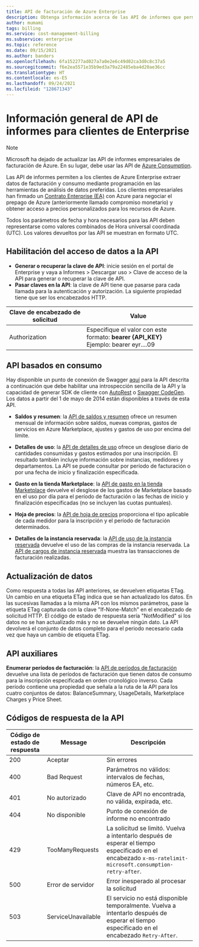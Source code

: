 ```yaml
---
title: API de facturación de Azure Enterprise
description: Obtenga información acerca de las API de informes que permiten a los clientes de Azure Enterprise extraer datos de consumo mediante programación.
author: mumami
tags: billing
ms.service: cost-management-billing
ms.subservice: enterprise
ms.topic: reference
ms.date: 09/15/2021
ms.author: banders
ms.openlocfilehash: 6fa152277ad027a7a0e2e6c49d02ca3d0c8c37a5
ms.sourcegitcommit: f6e2ea5571e35b9ed3a79a22485eba4d20ae36cc
ms.translationtype: HT
ms.contentlocale: es-ES
ms.lasthandoff: 09/24/2021
ms.locfileid: "128671343"
---
```

# <a name="overview-of-reporting-apis-for-enterprise-customers"></a>Información general de API de informes para clientes de Enterprise

> [!Note]
> Microsoft ha dejado de actualizar las API de informes empresariales de facturación de Azure. En su lugar, debe usar las API de [Azure Consumption](/rest/api/consumption).

Las API de informes permiten a los clientes de Azure Enterprise extraer datos de facturación y consumo mediante programación en las herramientas de análisis de datos preferidas. Los clientes empresariales han firmado un [Contrato Enterprise (EA)](https://azure.microsoft.com/pricing/enterprise-agreement/) con Azure para negociar el prepago de Azure (anteriormente llamado compromiso monetario) y obtener acceso a precios personalizados para los recursos de Azure.

Todos los parámetros de fecha y hora necesarios para las API deben representarse como valores combinados de Hora universal coordinada (UTC). Los valores devueltos por las API se muestran en formato UTC.

## <a name="enabling-data-access-to-the-api"></a>Habilitación del acceso de datos a la API
* **Generar o recuperar la clave de API**: inicie sesión en el portal de Enterprise y vaya a Informes > Descargar uso > Clave de acceso de la API para generar o recuperar la clave de API.
* **Pasar claves en la API**: la clave de API tiene que pasarse para cada llamada para la autenticación y autorización. La siguiente propiedad tiene que ser los encabezados HTTP.

|Clave de encabezado de solicitud | Value|
|-|-|
|Authorization| Especifique el valor con este formato: **bearer {API_KEY}** <br/> Ejemplo: bearer eyr....09|

## <a name="consumption-based-apis"></a>API basados en consumo
Hay disponible un punto de conexión de Swagger [aquí](https://consumption.azure.com/swagger/ui/index) para la API descrita a continuación que debe habilitar una introspección sencilla de la API y la capacidad de generar SDK de cliente con [AutoRest](https://github.com/Azure/AutoRest) o [Swagger CodeGen](https://swagger.io/swagger-codegen/). Los datos a partir del 1 de mayo de 2014 están disponibles a través de esta API.

* **Saldos y resumen**: la [API de saldos y resumen](/rest/api/billing/enterprise/billing-enterprise-api-balance-summary) ofrece un resumen mensual de información sobre saldos, nuevas compras, gastos de servicios en Azure Marketplace, ajustes y gastos de uso por encima del límite.

* **Detalles de uso**: la [API de detalles de uso](/rest/api/billing/enterprise/billing-enterprise-api-usage-detail) ofrece un desglose diario de cantidades consumidas y gastos estimados por una inscripción. El resultado también incluye información sobre instancias, medidores y departamentos. La API se puede consultar por período de facturación o por una fecha de inicio y finalización especificada.

* **Gasto en la tienda Marketplace**: la [API de gasto en la tienda Marketplace](/rest/api/billing/enterprise/billing-enterprise-api-marketplace-storecharge) devuelve el desglose de los gastos de Marketplace basado en el uso por día para el período de facturación o las fechas de inicio y finalización especificadas (no se incluyen las cuotas puntuales).

* **Hoja de precios**: la [API de hoja de precios](/rest/api/billing/enterprise/billing-enterprise-api-pricesheet) proporciona el tipo aplicable de cada medidor para la inscripción y el período de facturación determinados.

* **Detalles de la instancia reservada**: la [API de uso de la instancia reservada](/rest/api/billing/enterprise/billing-enterprise-api-reserved-instance-usage) devuelve el uso de las compras de la instancia reservada. La [API de cargos de instancia reservada](/rest/api/billing/enterprise/billing-enterprise-api-reserved-instance-usage) muestra las transacciones de facturación realizadas.

## <a name="data-freshness"></a>Actualización de datos
Como respuesta a todas las API anteriores, se devuelven etiquetas ETag. Un cambio en una etiqueta ETag indica que se han actualizado los datos.  En las sucesivas llamadas a la misma API con los mismos parámetros, pase la etiqueta ETag capturada con la clave "If-None-Match" en el encabezado de solicitud HTTP. El código de estado de respuesta sería "NotModified" si los datos no se han actualizado más y no se devuelve ningún dato. La API devolverá el conjunto de datos completo para el periodo necesario cada vez que haya un cambio de etiqueta ETag.

## <a name="helper-apis"></a>API auxiliares
 **Enumerar períodos de facturación**: la [API de períodos de facturación](/rest/api/billing/enterprise/billing-enterprise-api-billing-periods) devuelve una lista de períodos de facturación que tienen datos de consumo para la inscripción especificada en orden cronológico inverso. Cada período contiene una propiedad que señala a la ruta de la API para los cuatro conjuntos de datos: BalanceSummary, UsageDetails, Marketplace Charges y Price Sheet.


## <a name="api-response-codes"></a>Códigos de respuesta de la API   
|Código de estado de respuesta|Message|Descripción|
|-|-|-|
|200| Aceptar|Sin errores|
|400| Bad Request| Parámetros no válidos: intervalos de fechas, números EA, etc.|
|401| No autorizado| Clave de API no encontrada, no válida, expirada, etc.|
|404| No disponible| Punto de conexión de informe no encontrado|
|429 | TooManyRequests | La solicitud se limitó. Vuelva a intentarlo después de esperar el tiempo especificado en el encabezado <code>x-ms-ratelimit-microsoft.consumption-retry-after</code>.|
|500| Error de servidor| Error inesperado al procesar la solicitud|
| 503 | ServiceUnavailable | El servicio no está disponible temporalmente. Vuelva a intentarlo después de esperar el tiempo especificado en el encabezado <code>Retry-After</code>.|
